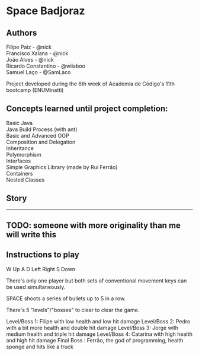 # Space Badjoraz

## Authors
Filipe Paiz - @nick<br>
Francisco Xalana - @nick<br>
João Alves - @nick<br>
Ricardo Constantino - @wiiaboo<br>
Samuel Laço - @SamLaco<br>

Project developed during the 6th week of Academia de Código's 11th bootcamp (ENUMinatti)<br>

## Concepts learned until project completion:

Basic Java<br>
Java Build Process (with ant)<br>
Basic and Advanced OOP<br>
Composition and Delegation<br>
Inheritance<br>
Polymorphism<br>
Interfaces<br>
Simple Graphics Library (made by Rui Ferrão)<br>
Containers<br>
Nested Classes<br>

## Story

---
TODO: someone with more originality than me will write this
---

## Instructions to play

  W           Up 
A   D    Left    Right
  S          Down

There's only one player but both sets of conventional movement keys can be used simultaneously.

SPACE shoots a series of bullets up to 5 in a row.

There's 5 "levels"/"bosses" to clear to clear the game.

Level/Boss 1: Filipe with low health and low hit damage
Level/Boss 2: Pedro  with a bit more health and double hit damage
Level/Boss 3: Jorge  with medium health and triple hit damage
Level/Boss 4: Catarina with high health and high hit damage
Final Boss  : Ferrão, the god of programming, health sponge and hits like a truck
